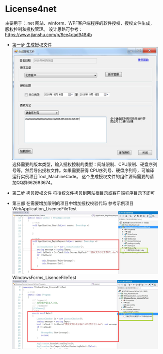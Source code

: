 # License4net
主要用于：.net 网站、winform、WPF客户端程序的软件授权，授权文件生成，版权控制和授权管理。
设计思路可参考：https://www.jianshu.com/p/8ee4dad9484b

- 第一步 生成授权文件
![image](https://github.com/lilunjia/License4net/blob/master/Images/codegenerate.jpg)
选择需要的版本类型，输入授权控制的类型：网址限制、CPU限制、硬盘序列号等，然后导出授权文件。如果需要获得 CPU序列号、硬盘序列号，可编译运行实例项目Tool_MachineCode。
这个生成授权文件的组件源码需要的请加QQ群662683674。

- 第二步 拷贝授权文件
将授权文件拷贝到网站根目录或客户端程序目录下即可

- 第三部 在需要增加限制的项目中增加授权校验代码 
参考示例项目 
WebApplication_LisenceFileTest
![image](https://github.com/lilunjia/License4net/blob/master/Images/webcode.jpg)
WindowsForms_LisenceFileTest
![image](https://github.com/lilunjia/License4net/blob/master/Images/clientcode.jpg)

